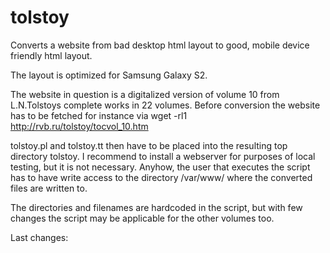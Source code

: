 tolstoy
=======

Converts a website from bad desktop html layout to good, mobile device friendly html layout.

The layout is optimized for Samsung Galaxy S2.

The website in question is a digitalized version of volume 10 from L.N.Tolstoys complete works in 22 volumes. Before conversion the website has to be fetched for instance via wget -rl1 http://rvb.ru/tolstoy/tocvol_10.htm

tolstoy.pl and tolstoy.tt then have to be placed into the resulting top directory tolstoy. I recommend to install a webserver for purposes of local testing, but it is not necessary. Anyhow, the user that executes the script has to have write access to the directory /var/www/ where the converted files are written to.

The directories and filenames are hardcoded in the script, but with few changes the script may be applicable for the other volumes too.


Last changes:
